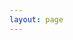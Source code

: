 ```yaml
---
layout: page
---
```


<head>
    <style>
        body {
        }
        .project {
            line-height: 1;
        }
        .project-title {
            font-size: 1.5em;
            color: black;
        }
        .company-year {
            font-style: italic;
            margin-bottom: 10px;
        }
        .section-title {
            font-weight: bold;
            line-height: 1;
            margin-bottom: -10px;
        }

    </style>
</head>
<body>
    <!-- Project 1 -->
    <div class="project">
        <div class="project-title">Project 1: IoT architecture "ROCA connect/Laufen Smart</div>
        <div class="company-year">Company: LAUFEN Bathrooms AG | Year: 2021-2024</div>
        <div class="section-title">The project goals?</div>
        <p>A smart building management system for ROCA IoT devices with iOS/Android apps allowing operators to control and configure sanitary ware via Bluetooth Low Energy. A web interface connects to the "Laufen Smart" cloud for monitoring, analysis, and control of products and gateways. An Ethernet/LTE gateway enables remote maintenance and control without the mobile app, both developed with an external partner.
        <a href="https://www.roca.com/connect">ROCA connect</a> and <a href="https://www.laufen.ch/smart">LAUFEN smart</a> </p>
        <p></p>
        <div class="section-title">My scope of work/tasks in the project?:</div>
        <p>Collecting the requirements of product owners, Management of the project for the brand LAUFEN, Creating API, Training of trainee team, answering customer inquiries, creating reports for management and product owners, Creating of documentations/manuals and certification</p>
        <div class="section-title">My gained skills?:</div>
        <ul>
            <li>Microsoft DevOps: Rapid agile project progress through continous backlog management. High quality soft- and hardware with manual tests, A/B testing and functional tests</li>
            <li>Protyping: Created valuable prototypes with arduino for Proof-of-concepts</li>
            <li>Communication: Building and strengthening relationships with suppliers, customers and internal product owners.</li>
            <li>Data pipeline: Created an industry-leading IoT architecture using Azure Services.</li>
            <li>Requirements engineer: RequDevelopment of end-to-end solutions that fulfil all approval criteria and requirements.</li>
        </ul>
    </div>
    <hr>
    <!-- Project 2 -->
    <div class="project">
        <div class="project-title">Project 2: Proof-of-concept of a touchless washbasin (diploma thesis for MAS Automation Management)</div>
        <div class="company-year">Company: LAUFEN Bathrooms AG | Year: 2022</div>
        <div class="section-title">The project goals?</div>
        <p>Conception and realisation of a prototype for a touchless ceramic washbasin without tap using sensor fusion.</p>
        <p></p>
        <div class="section-title">My scope of work/tasks in the project?:</div>
        <p>Realisation of the entire project using the waterfall method. Requirements analysis, concept development, prototype realisation, documentation.</p>
        <div class="section-title">My gained skills?:</div>
        <ul>
            <li>Requirment engineering: Collection of innovative ideas for a new type of water-bearing washbasin product without a tap.</li>
            <li>Analysing and brainstorming: Created valuable prototypes with arduino for Proof-of-concepts</li>
            <li>Communication: Building and strengthening relationships with suppliers, customers and internal product owners.</li>
            <li>Data pipeline: Created an industry-leading IoT architecture using Azure Services.</li>
            <li>Requirements engineer: RequDevelopment of end-to-end solutions that fulfil all approval criteria and requirements.</li>
        </ul>
    </div>
    <hr>
</body>